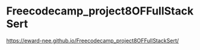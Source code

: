 # Freecodecamp_project8OFFullStackSert

https://eward-nee.github.io/Freecodecamp_project8OFFullStackSert/
